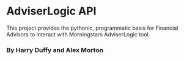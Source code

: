 # AdviserLogic API
This project provides the pythonic, programmatic basis for Financial Advisors to interact with Morningstars AdviserLogic tool.

### By Harry Duffy and Alex Morton
